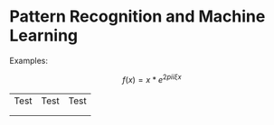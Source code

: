 # Pattern Recognition and Machine Learning

Examples:



$$
f(x) = x * e^{2 pi i \xi x}
$$

|      |      |      |
| ---- | ---- | ---- |
| Test | Test | Test |
|      |      |      |
|      |      |      |
